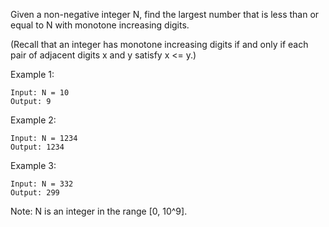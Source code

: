 Given a non-negative integer N, find the largest number that is less than or equal to N with monotone increasing digits.

(Recall that an integer has monotone increasing digits if and only if each pair of adjacent digits x and y satisfy x <= y.)

Example 1:
```
Input: N = 10
Output: 9
```
Example 2:
```
Input: N = 1234
Output: 1234
```
Example 3:
```
Input: N = 332
Output: 299
```
Note: N is an integer in the range [0, 10^9].
